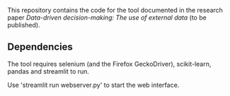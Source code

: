 This repository contains the code for the tool documented in the research paper *Data-driven decision-making: The use of external data* (to be published).

## Dependencies
The tool requires selenium (and the Firefox GeckoDriver), scikit-learn, pandas and streamlit to run.

Use 'streamlit run webserver.py' to start the web interface.